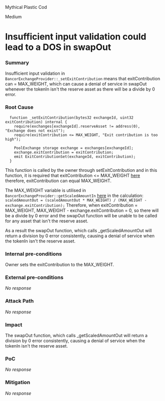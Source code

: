 Mythical Plastic Cod

Medium

# Insufficient input validation could lead to a DOS in swapOut

### Summary

Insufficient input validation in `BancorExchangeProvider::_setExitContribution` means that exitContribution can = MAX_WEIGHT, which can cause a denial of service in swapOut whenever the tokenIn isn't the reserve asset as there will be a divide by 0 error. 

### Root Cause

```solidity 
  function _setExitContribution(bytes32 exchangeId, uint32 exitContribution) internal {
    require(exchanges[exchangeId].reserveAsset != address(0), "Exchange does not exist");
    require(exitContribution <= MAX_WEIGHT, "Exit contribution is too high");

    PoolExchange storage exchange = exchanges[exchangeId];
    exchange.exitContribution = exitContribution;
    emit ExitContributionSet(exchangeId, exitContribution);
  }
```
This function is called by the owner through setExitContribution and in this function, it is required that exitContribution <= MAX_WEIGHT [here](https://github.com/sherlock-audit/2024-10-mento-update/blob/main/mento-core/contracts/goodDollar/BancorExchangeProvider.sol#L265) therefore, exitContribution can equal MAX_WEIGHT. 

The MAX_WEIGHT variable is utilised in `BancorExchangeProvider::getScaledAmountIn` [here](https://github.com/sherlock-audit/2024-10-mento-update/blob/main/mento-core/contracts/goodDollar/BancorExchangeProvider.sol#L311) in the calculation:
`scaledAmountOut = (scaledAmountOut * MAX_WEIGHT) / (MAX_WEIGHT - exchange.exitContribution);` Therefore, when exitContribution = MAX_WEIGHT, MAX_WEIGHT - exchange.exitContribution = 0, so there will be a divide by 0 error and the swapOut function will be unable to be called for any asset that isn't the reserve asset. 

As a result the swapOut function, which calls _getScaledAmountOut will return a division by 0 error consistently, causing a denial of service when the tokenIn isn't the reserve asset. 

### Internal pre-conditions

Owner sets the exitContribution to the MAX_WEIGHT. 

### External pre-conditions

_No response_

### Attack Path

_No response_

### Impact

The swapOut function, which calls _getScaledAmountOut will return a division by 0 error consistently, causing a denial of service when the tokenIn isn't the reserve asset. 

### PoC

_No response_

### Mitigation

_No response_